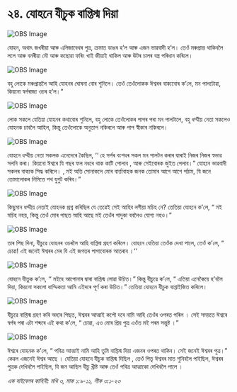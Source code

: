 # ২৪. যোহনে যীচুক বাপ্তিস্ম দিয়া 

![OBS Image](https://cdn.door43.org/obs/jpg/360px/obs-en-24-01.jpg)

যোহন, অথাৎ জখৰীয়া আৰু এলিজাবেথৰ পুত্ৰ, ক্ৰমাত ডাঙৰ হ’ল আৰু এজন ভাৱবাদী হ’ল। তেওঁ মৰুপ্ৰান্ত থাকিবলৈ ললে আৰু বনৰীয়া মৌ আৰু কছোৱা ফৰিং খাই জীয়াই থাকিল আৰু ঊটৰ চালৰ বস্ত্ৰ পৰিধান কৰিলে। 

![OBS Image](https://cdn.door43.org/obs/jpg/360px/obs-en-24-02.jpg)

বহু লোকে মৰুপ্ৰান্তলৈ আহি যোহনৰ ঘোষনা বোৰ শুনিলে। তেওঁ তেওঁলোকক ঈশ্বৰৰ বাক্যবোৰ ক’লে, মন পালটোৱা, কিয়নো স্বৰ্গৰাজ্য ওচৰ হ’ল।” 

![OBS Image](https://cdn.door43.org/obs/jpg/360px/obs-en-24-03.jpg)

লোক সকলে যেতিয়া যোহনৰ কথাবোৰ শুনিলে, বহু লোকে তেওঁলোকৰ পাপৰ পৰা মন পালটালে, বহু ধম্মীয় নেতা সকলেও যোহনক চাবলৈ আহিল, কিন্তু তেওঁলোকে অনুতাপ নকিৰলে আৰু পাপ স্বীকাৰ নকিৰলে।

![OBS Image](https://cdn.door43.org/obs/jpg/360px/obs-en-24-04.jpg)

যোহনে ধম্মীয় নেতা সকলক এনেদেৰে কৈছিল, ‘‘ হে সৰ্পৰ বংশধৰ সকল  মন পালটন কৰাৰ দ্বাৰাই নিজৰ নিজৰ স্বভাৱ সলনি কৰা। কিয়নো ঈশ্বৰে যি গছৰ ফল নধৰে থাক কাটি পোলাব , আৰু সেইবোৰক জুইত পেলাব।” যোহনে ভাৱবাদী সকলৰ বাক্যক সিদ্ধ কৰিলে। , মই অতি সোনাকলে মোৰ বাৰ্ত্তাবাহক জনক তোমাৰ আগে আগে পঠাম, যি জনে তোমালোকৰ নিমিত্তে পথ যুগুট কৰিব।”

![OBS Image](https://cdn.door43.org/obs/jpg/360px/obs-en-24-05.jpg)

কিছুমান ধম্মীয় নেতাই যোহনক প্ৰশ্ন কৰিছিল যে তেৱেই সেই আহিব লগীয়া মচিহ নে? তেতিয়া যোহনে ক’লে, “ মই মচিহ নহয়, কিন্তু তেওঁ মোৰ পাছত আহি আছে মই তেওঁৰ পাদুকা ববলৈও যোগ্য নহও।”

![OBS Image](https://cdn.door43.org/obs/jpg/360px/obs-en-24-06.jpg)

তাৰ পিছ দিনা, যীচুৱে যোহনৰ ওচৰলৈ আহি বাপ্তিস্ম গ্ৰহণ কৰিলে। যোহনে যেতিয়া তেওঁক দেখা পালে, তেওঁ ক’লে, “ চোৱা! এই জনেই ঈশ্বৰৰ মেৰ যি এই জগতৰ পাপাবোৰক আতৰাব ।’’

![OBS Image](https://cdn.door43.org/obs/jpg/360px/obs-en-24-07.jpg)

যোহনে যীতুক ক’লে, ‘‘ মইহে আপোনাৰ দ্বাৰা বাপ্তিস্ম লোৱা উচিত।” কিন্তু যীচুৱে ক’লে, “ এতিয়া এনেকৈয়ে হ’বলৈ দিয়া, কিয়নো সকলো ধাম্মিকতা আমি এইদৰে পূৰ্ণ কৰা উচিত।”   তেতিয়া যোহনে যীচুক বাপ্তাইজিত কৰিলে। 

![OBS Image](https://cdn.door43.org/obs/jpg/360px/obs-en-24-08.jpg)

যীচুৱে বাপ্তিস্ম গ্ৰহণ কৰি অহাৰ পিছত, ঈশ্বৰৰ আত্মাই কপৌ দৰে নামি আহি তেওঁৰ ওপৰত পৰিল । সেই সময়তে ঈশ্বৰে  স্বৰ্গৰ পৰা এটা শব্দৰে এই কথা  ক’লে, “ চোৱা, এও মোৰ প্ৰিয় পুত্ৰ এওঁত মই পৰম সন্তুষ্ট ।”

![OBS Image](https://cdn.door43.org/obs/jpg/360px/obs-en-24-09.jpg)

ঈশ্বৰে যোহনক ক’লে, “ পবিত্ৰ আত্মাই নামি আহি তুমি বাপ্তিস্ম দিয়া এজনৰ ওপৰত থাকিব। সেই জনেই ঈশ্বৰৰ পুত্ৰ।”  কেৱল এজনেই ঈশ্বৰ আছে । যেতিয়া যোহনে যীচুক বাপ্তিস্ম দিছিল , তেওঁ  পিতৃ ঈশ্বৰৰ মাত শুনিবলৈ পাইছিল, ঈশ্বৰৰ পুত্ৰক দেখিবলৈ পাইছিল, যি জন আছিল যীচু খ্ৰীষ্ট
আৰু তেওঁ পবিত্ৰ আত্মাকো দেখিবলৈ পালে । 

_এক বাইবেলৰ কাহিনী: মথি ৩, মাক ১:৯-১১, লীক ৩:১-২৩_

